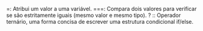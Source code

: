 

=: Atribui um valor a uma variável.
===: Compara dois valores para verificar se são estritamente iguais (mesmo valor e mesmo tipo).
? :: Operador ternário, uma forma concisa de escrever uma estrutura condicional if/else.
